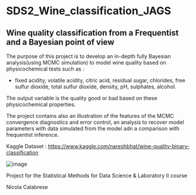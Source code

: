# SDS2_Wine_classification_JAGS

## Wine quality classification from a Frequentist and a Bayesian point of view

The purpose of this project is to develop an in-depth fully Bayesian analysis(using MCMC simulation) to model wine quality based on physicochemical tests such as :
- fixed acidity, volatile acidity, citric acid, residual sugar, chlorides, free sulfur dioxide, total sulfur dioxide, density, pH, sulphates, alcohol.

The output variable is the quality good or bad based on these physicochemical properties. 

The project contains also an illustration of the features of the MCMC convergence diagnostics and error control, an analysis to recover model parameters with data simulated from the model adn a comparison with frequentist inference.

Kaggle Dataset : https://www.kaggle.com/nareshbhat/wine-quality-binary-classification

![image](https://www.veganok.com/wp-content/uploads/2020/08/vino.jpg)

Project for the Statistical Methods for  Data Science & Laboratory II course

Nicola Calabrese
